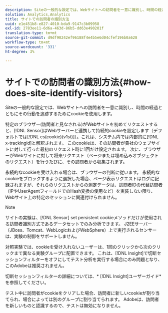 ```yaml
---
description: Siteの一般的な設定では、Webサイトへの訪問者を一意に識別し、時間の経過とともにその行動を追跡するためにcookieを使用します。
solution: Analytics,Analytics
title: サイトでの訪問者の識別方法
uuid: e1e451b8-e827-4010-bda9-9147c3b09958
exl-id: 2783ee11-6d6a-463d-86b5-dd63e490201f
translation-type: tm+mt
source-git-commit: d9df90242ef96188f4e4b5e6d04cfef196b0a628
workflow-type: tm+mt
source-wordcount: '331'
ht-degree: 3%

---
```


# サイトでの訪問者の識別方法{#how-does-site-identify-visitors}

Siteの一般的な設定では、Webサイトへの訪問者を一意に識別し、時間の経過とともにその行動を追跡するためにcookieを使用します。

特定のブラウザー(訪問者と見なされる)がWebサイトを初めてリクエストすると、[!DNL Sensor]はWebサーバーと連携して持続的cookieを設定します（デフォルトでは[!DNL cs(cookie)(v1st)]）。これは、システム内では内部的に[!DNL x-trackingid]と解釈されます。 このcookieは、その訪問者が貴社のウェブサイトに対して行った最初のリクエスト時に1回だけ設定されます。 次に、ブラウザーがWebサイトに対して将来リクエスト（ページまたは埋め込みオブジェクトのリクエスト）を行うたびに、その訪問者から収集されます。

永続的なcookieを受け入れる場合は、ブラウザーの判断に従います。 永続的なcookieをブロックするように選択した場合、ページ表示リクエストはログに記録されますが、それらのリクエストからの測定データは、訪問者IDの代替訪問者（IPやUserAgentフィールドでのHash変換の使用など）を実装しない限り、Webサイト上の特定のセッションに関連付けられません。

>[!NOTE]
>
>サイトの実験は、[!DNL Sensor] set persistent cookieメソッドだけが使用される訪問者識別方式であるデータセットでのみ分析できます。 J2EEサーバー（JBoss、Tomcat、WebLogicおよびWebSphere）上で実行されるセンサーは、実験の制御をサポートしません。

対照実験では、cookieを受け入れないユーザーは、1回のクリックから次のクリックまで異なる実験グループに配置できます。 これは、[!DNL Insight]で切断セッションフィルターをオフにしてテスト分析を実行する場合にのみ問題となり、このAdobeは推奨されません。

切断セッションフィルターの詳細については、* [!DNL Insight]ユーザーガイド*を参照してください。

テスト中に訪問者がcookieをクリアした場合、訪問者に新しいcookieが割り当てられ、場合によっては別のグループに割り当てられます。 Adobeは、訪問者を新しいものと認識するので、テストは無効になりません。
